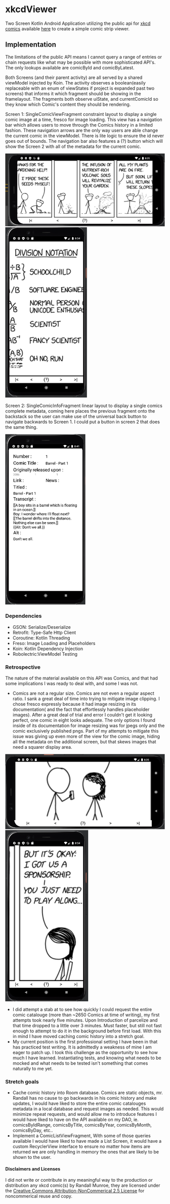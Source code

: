 # xkcdViewer
Two Screen Kotlin Android Application utilizing the public api for [xkcd comics](https://xkcd.com/) available [here](https://xkcd.com/info.0.json) to create a simple comic strip viewer. 

## Implementation
The limitations of the public API means I cannot query a range of entries or chain requests like what may be possible with more sophisticated API's. The only lookups available are comicById and comicByLatest.

Both Screens (and their parent activity) are all served by a shared viewModel injected by Koin. The activity observes a boolean(easily replaceable with an enum of viewStates if project is expanded past two screens) that informs it which fragment should be showing in the framelayout. 
The fragments both observe uiState, and currentComicId so they know which Comic's content they should be rendering.

Screen 1: SingleComicViewFragment constraint layout to display a single comic image at a time, fresco for image loading. This view has a navigation bar which allows users to move through the Comics history in a limited fashion. These navigation arrows are the only way users are able change the current comic in the viewModel. There is lite logic to ensure the id never goes out of bounds. The navigation bar also features a (?) button which will show the Screen 2 with all of the metadata for the current comic.

![SingleComicViewFragment Landscape Screenshot](app/src/main/res/drawable/landscape_decent_screencap.PNG)
![SingleComicViewFragment Portrait Screenshot](app/src/main/res/drawable/portrait_decent_screencap.PNG)

Screen 2: SingleComicInfoFragment linear layout to display a single comics complete metadata, coming here places the previous fragment onto the backstack so the user can make use of the universal back button to navigate backwards to Screen 1. I could put a button in screen 2 that does the same thing. 

![SingleComicInfoFragment Portrait Screenshot](app/src/main/res/drawable/info_view.PNG)

### Dependencies
* GSON:       Serialize/Deserialize
* Retrofit:   Type-Safe Http Client
* Coroutine:  Kotlin Threading
* Freso:      Image Loading and Placeholders
* Koin:       Kotlin Dependency Injection
* Robolectric:ViewModel Testing

### Retrospective
The nature of the material available on this API was Comics, and that had some implications I was ready to deal with, and some I was not.
* Comics are not a regular size. Comics are not even a regular aspect ratio. I sank a great deal of time into trying to mitigate image clipping. I chose fresco expressly because it had image resizing in its documentation( and the fact that effortlessly handles placeholder images). After a great deal of trial and error I couldn't get it looking perfect, one comic in eight looks adequate. The only options I found inside of its documentation for image resizing was for jpegs only and the comic exclusively published pngs. Part of my attempts to mitigate this issue was giving up even more of the view for the comic image, hiding all the metadata on the additional screen, but that skews images that need a squarer display area.

![SingleComicViewFragment Landscape Screenshot](app/src/main/res/drawable/landscape_indecent_screencap.PNG)
![SingleComicViewFragment Portrait Screenshot](app/src/main/res/drawable/portrait_indecent_screencap.PNG)

* I did attempt a stab at to see how quickly I could request the entire comic catalouge (more than ~2650 Comics at time of writing), my first attempts took nearly five minutes. Upon Introduction of parcelize and that time dropped to a little over 3 minutes. Must faster, but still not fast enough to attempt to do it in the background before first load. With this in mind I have moved caching comic history into a stretch goal. 
* My current position is the first professional setting I have been in that has practiced test writing. It is admittedly a weakness of mine I am eager to patch up. I took this challenge as the opportunity to see how much I have learned. Instantiating tests, and knowing what needs to be mocked and what needs to be tested isn't something that comes naturally to me yet. 

### Stretch goals
* Cache comic history into Room database. Comics are static objects, mr. Randall has no cause to go backwards in his comic history and make updates, I would have liked to store the entire comic catalouges metadata in a local database and request images as needed. This would minimize repeat requests, and would allow me to introduce features I would have liked to have on the API available on my DAO, ie. comicsByIdRange, comicsByTitle, comicsByYear, comicsByMonth, comicsByDay, etc..
* Implement a ComicListViewFragment, With some of those queries available I would have liked to have made a List Screen, it would have a custom RecyclerView interface to ensure no matter how items are returned we are only handling in memory the ones that are likely to be shown to the user. 

#### Disclaimers and Licenses
I did not write or contribute in any meaningful way to the production or distribution any xkcd comic(s) by Randall Munroe, they are licensed under the [Creative Commons Attribution-NonCommerical 2.5 License](https://xkcd.com/license.html) for noncommerical reuse and copy. 
